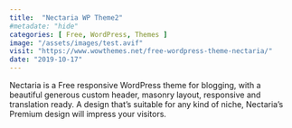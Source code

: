 ```yaml
---
title:  "Nectaria WP Theme2"
#metadate: "hide"
categories: [ Free, WordPress, Themes ]
image: "/assets/images/test.avif"
visit: "https://www.wowthemes.net/free-wordpress-theme-nectaria/"
date: "2019-10-17"
---
```

Nectaria is a Free responsive WordPress theme for blogging, with a beautiful generous custom header, masonry layout, responsive and translation ready. A design that’s suitable for any kind of niche, Nectaria’s Premium design will impress your visitors.

